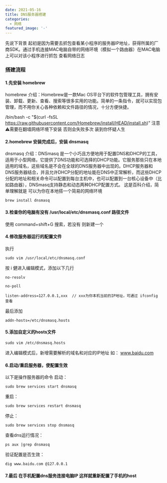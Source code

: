 ```yaml
---
date: 2021-05-16
title: DNS服务器搭建
categories:
  - 网络
featured_image: '-'
---
```

先说下背景 起初是因为需要去抓包查看某小程序的服务器IP地址，获得所属的厂商SDK。通过手机连接MAC电脑自带的网络环境（模拟一个路由器）在MAC电脑上可以对该小程序进行抓包 查看网络日志

### 搭建流程
#### 1.先安装 homebrew
homebrew 介绍：Homebrew是一款Mac OS平台下的软件包管理工具，拥有安装、卸载、更新、查看、搜索等很多实用的功能。简单的一条指令，就可以实现包管理，而不用你关心各种依赖和文件路径的情况，十分方便快捷。

/bin/bash -c "$(curl -fsSL https://raw.githubusercontent.com/Homebrew/install/HEAD/install.sh)"
注意⚠️需要在翻墙网络环境下安装 否则会失败多次 装到你怀疑人生

#### 2.homebrew 安装完成后，安装 dnsmasq
dnsmasq 介绍：DNSmasq 是一个小巧且方便地用于配置DNS和DHCP的工具，适用于小型网络，它提供了DNS功能和可选择的DHCP功能。它服务那些只在本地适用的域名，这些域名是不会在全球的DNS服务器中出现的。DHCP服务器和DNS服务器结合，并且允许DHCP分配的地址能在DNS中正常解析，而这些DHCP分配的地址和相关命令可以配置到每台主机中，也可以配置到一台核心设备中（比如路由器），DNSmasq支持静态和动态两种DHCP配置方式。
这是百科介绍，简单理解就是 可以为你在本地搭一个简易的网络环境

```tsx
brew install dnsmasq
```

#### 3.检查你的电脑有没有 /usr/local/etc/dnsmasq.conf 路径文件 
使用 command+shift+G 搜索，若没有 则新建一个

#### 4.修改服务器运行的配置文件
执行 
```tsx
sudo vim /usr/local/etc/dnsmasq.conf
```
按 i 健进入编辑模式，添加以下几行
```tsx
no-resolv
```
```tsx
no-poll
```
```tsx
listen-address=127.0.0.1,xxx  // xxx为你本机当前的IP地址，可通过 ifconfig 查看
```
 
最后添加 
```tsx
addn-hosts=/etc/dnsmasq.hosts 
```

#### 5.添加自定义的hosts文件
```tsx
sudo vim /etc/dnsmasq.hosts
```
进入编辑模式后，新增需要解析的域名和对应的IP地址
如： www.baidu.com

#### 6.启动/重启服务器，使配置生效
以下是操作服务器的命令
启动：
```tsx
sudo brew services start dnsmasq 
```
重启：
```tsx
sudo brew services restart dnsmasq
``` 
停止：
```tsx
sudo brew services stop dnsmasq 
```
查看dns运行情况：
```tsx
ps aux |grep dnsmasq
```
验证配置是否生效：
```tsx
dig www.baidu.com @127.0.0.1
```

#### 7.最后 在手机配置dns服务连接电脑IP 这样就重新配置了手机的host

